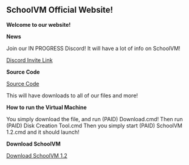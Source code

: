 ## SchoolVM Official Website!

**Welcome to our website!**

**News**

Join our IN PROGRESS Discord! It will have a lot of info on SchoolVM!

[Discord Invite Link](https://discord.gg/24BzCrzJPH)

**Source Code**

[Source Code](https://github.com/schoolvm/schoolvm/releases/)

This will have downloads to all of our files and more!

**How to run the Virtual Machine**

You simply download the file, and run (PAID) Download.cmd!
Then run (PAID) Disk Creation Tool.cmd
Then you simply start (PAID) SchoolVM 1.2.cmd and it should launch!

**Download SchoolVM**

[Download SchoolVM 1.2](https://github.com/schoolvm/schoolvm/releases/download/1.2/SchoolVM.1.2.zip)
